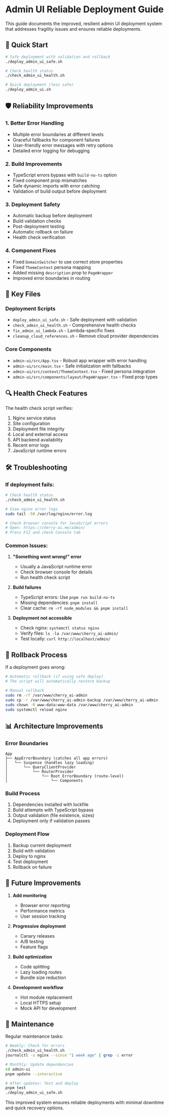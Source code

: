 # Admin UI Reliable Deployment Guide

This guide documents the improved, resilient admin UI deployment system that addresses fragility issues and ensures reliable deployments.

## 🚀 Quick Start

```bash
# Safe deployment with validation and rollback
./deploy_admin_ui_safe.sh

# Check health status
./check_admin_ui_health.sh

# Quick deployment (less safe)
./deploy_admin_ui.sh
```

## 🛡️ Reliability Improvements

### 1. **Better Error Handling**
- Multiple error boundaries at different levels
- Graceful fallbacks for component failures
- User-friendly error messages with retry options
- Detailed error logging for debugging

### 2. **Build Improvements**
- TypeScript errors bypass with `build-no-ts` option
- Fixed component prop mismatches
- Safe dynamic imports with error catching
- Validation of build output before deployment

### 3. **Deployment Safety**
- Automatic backup before deployment
- Build validation checks
- Post-deployment testing
- Automatic rollback on failure
- Health check verification

### 4. **Component Fixes**
- Fixed `DomainSwitcher` to use correct store properties
- Fixed `ThemeContext` persona mapping
- Added missing `description` prop to `PageWrapper`
- Improved error boundaries in routing

## 📁 Key Files

### Deployment Scripts
- `deploy_admin_ui_safe.sh` - Safe deployment with validation
- `check_admin_ui_health.sh` - Comprehensive health checks
- `fix_admin_ui_lambda.sh` - Lambda-specific fixes
- `cleanup_cloud_references.sh` - Remove cloud provider dependencies

### Core Components
- `admin-ui/src/App.tsx` - Robust app wrapper with error handling
- `admin-ui/src/main.tsx` - Safe initialization with fallbacks
- `admin-ui/src/context/ThemeContext.tsx` - Fixed persona integration
- `admin-ui/src/components/layout/PageWrapper.tsx` - Fixed prop types

## 🔍 Health Check Features

The health check script verifies:
1. Nginx service status
2. Site configuration
3. Deployment file integrity
4. Local and external access
5. API backend availability
6. Recent error logs
7. JavaScript runtime errors

## 🛠️ Troubleshooting

### If deployment fails:
```bash
# Check health status
./check_admin_ui_health.sh

# View nginx error logs
sudo tail -50 /var/log/nginx/error.log

# Check browser console for JavaScript errors
# Open: https://cherry-ai.me/admin/
# Press F12 and check Console tab
```

### Common Issues:

1. **"Something went wrong!" error**
   - Usually a JavaScript runtime error
   - Check browser console for details
   - Run health check script

2. **Build failures**
   - TypeScript errors: Use `pnpm run build-no-ts`
   - Missing dependencies: `pnpm install`
   - Clear cache: `rm -rf node_modules && pnpm install`

3. **Deployment not accessible**
   - Check nginx: `systemctl status nginx`
   - Verify files: `ls -la /var/www/cherry_ai-admin/`
   - Test locally: `curl http://localhost/admin/`

## 🔄 Rollback Process

If a deployment goes wrong:

```bash
# Automatic rollback (if using safe deploy)
# The script will automatically restore backup

# Manual rollback
sudo rm -rf /var/www/cherry_ai-admin
sudo cp -r /var/www/cherry_ai-admin-backup /var/www/cherry_ai-admin
sudo chown -R www-data:www-data /var/www/cherry_ai-admin
sudo systemctl reload nginx
```

## 📊 Architecture Improvements

### Error Boundaries
```
App
├── AppErrorBoundary (catches all app errors)
│   └── Suspense (handles lazy loading)
│       └── QueryClientProvider
│           └── RouterProvider
│               └── Root ErrorBoundary (route-level)
│                   └── Components
```

### Build Process
1. Dependencies installed with lockfile
2. Build attempts with TypeScript bypass
3. Output validation (file existence, sizes)
4. Deployment only if validation passes

### Deployment Flow
1. Backup current deployment
2. Build with validation
3. Deploy to nginx
4. Test deployment
5. Rollback on failure

## 🎯 Future Improvements

1. **Add monitoring**
   - Browser error reporting
   - Performance metrics
   - User session tracking

2. **Progressive deployment**
   - Canary releases
   - A/B testing
   - Feature flags

3. **Build optimization**
   - Code splitting
   - Lazy loading routes
   - Bundle size reduction

4. **Development workflow**
   - Hot module replacement
   - Local HTTPS setup
   - Mock API for development

## 📝 Maintenance

Regular maintenance tasks:

```bash
# Weekly: Check for errors
./check_admin_ui_health.sh
journalctl -u nginx --since "1 week ago" | grep -i error

# Monthly: Update dependencies
cd admin-ui
pnpm update --interactive

# After updates: Test and deploy
pnpm test
./deploy_admin_ui_safe.sh
```

This improved system ensures reliable deployments with minimal downtime and quick recovery options. 